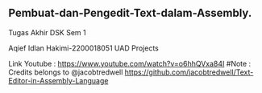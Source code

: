 ## Pembuat-dan-Pengedit-Text-dalam-Assembly.
Tugas Akhir DSK Sem 1

Aqief Idlan Hakimi-2200018051
UAD Projects

Link Youtube  : https://www.youtube.com/watch?v=o6hhQVxa84I
#Note : Credits belongs to @jacobtredwell
https://github.com/jacobtredwell/Text-Editor-in-Assembly-Language
